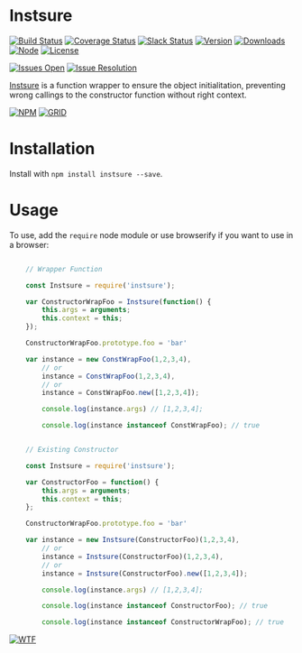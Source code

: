 # Instsure

[![Build Status][travis-badge]][travis-url]
[![Coverage Status][coverage-badge]][coverage-url]
[![Slack Status][slack-badge]][slack-url]
[![Version][version-badge]][npm-url]
[![Downloads][downloads-badge]][npm-url]
[![Node][node-badge]][npm-url]
[![License][license-badge]][license-url]

[![Issues Open][issues-open-badge]][issues-url]
[![Issue Resolution][issues-reso-badge]][issues-url]

[Instsure][site-url] is a function wrapper to ensure the object initialitation, preventing wrong callings to the constructor function without right context.

[![NPM][npm-img]][npm-url]
[![GRID][coverage-img]][coverage-url]

Installation
============

Install with `npm install instsure --save`.

Usage
=====

To use, add the `require` node module or use browserify if you want to use in a browser:

```JavaScript

    // Wrapper Function

    const Instsure = require('instsure');

    var ConstructorWrapFoo = Instsure(function() {
        this.args = arguments;
        this.context = this;
    });

    ConstructorWrapFoo.prototype.foo = 'bar'

    var instance = new ConstWrapFoo(1,2,3,4),
        // or
        instance = ConstWrapFoo(1,2,3,4),
        // or
        instance = ConstWrapFoo.new([1,2,3,4]);

        console.log(instance.args) // [1,2,3,4];

        console.log(instance instanceof ConstWrapFoo); // true
```


```JavaScript

    // Existing Constructor

    const Instsure = require('instsure');

    var ConstructorFoo = function() {
        this.args = arguments;
        this.context = this;
    };

    ConstructorWrapFoo.prototype.foo = 'bar'

    var instance = new Instsure(ConstructorFoo)(1,2,3,4),
        // or
        instance = Instsure(ConstructorFoo)(1,2,3,4),
        // or
        instance = Instsure(ConstructorFoo).new([1,2,3,4]);

        console.log(instance.args) // [1,2,3,4];

        console.log(instance instanceof ConstructorFoo); // true

        console.log(instance instanceof ConstructorWrapFoo); // true
```

[![WTF][wtfpl-img]][wtfpl-url]

[site-url]: http://instsure.rubeniskov.com

[npm-url]: https://www.npmjs.com/package/instsure
[npm-img]: https://nodei.co/npm/instsure.png?downloads=true

[travis-url]: https://travis-ci.org/rubeniskov/instsure?branch=master
[travis-badge]: https://travis-ci.org/rubeniskov/instsure.svg?style=flat-square

[license-url]: LICENSE
[license-badge]: https://img.shields.io/badge/license-WTFPL-blue.svg?style=flat-square

[coverage-url]: https://codecov.io/github/rubeniskov/instsure
[coverage-img]: https://codecov.io/gh/rubeniskov/instsure/branch/master/graphs/icicle.svg?width=400&height=72
[coverage-badge]: https://img.shields.io/codecov/c/github/rubeniskov/instsure.svg?style=flat-square

[slack-url]: http://slack.rubeniskov.com/
[slack-badge]: http://slack.rubeniskov.com/badge.svg?style=flat-square&maxAge=2592000

[version-badge]: https://img.shields.io/npm/v/instsure.svg?style=flat-square&maxAge=2592000
[downloads-badge]: https://img.shields.io/npm/dm/instsure.svg?style=flat-square&maxAge=2592000
[node-badge]: https://img.shields.io/node/v/instsure.svg?style=flat-square

[issues-url]: https://github.com/rubeniskov/instsure/issues
[issues-open-badge]: http://isitmaintained.com/badge/open/rubeniskov/instsure.svg
[issues-reso-badge]: http://isitmaintained.com/badge/resolution/rubeniskov/instsure.svg

[wtfpl-url]: http://www.wtfpl.net/
[wtfpl-img]: http://www.wtfpl.net/wp-content/uploads/2012/12/wtfpl.svg
